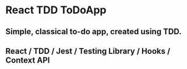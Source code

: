 # React TDD ToDoApp

## Simple, classical to-do app, created using TDD.

## **React / TDD / Jest / Testing Library / Hooks / Context API**
